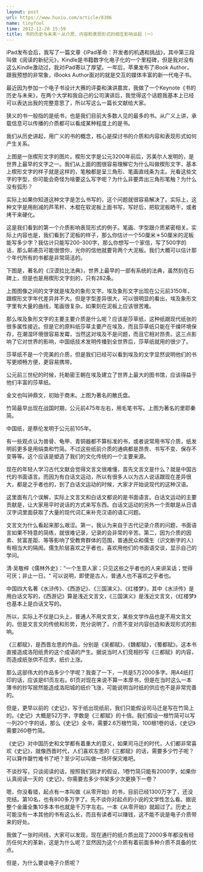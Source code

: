 ```yaml
---
layout: post
url: https://www.huxiu.com/article/8306
name: tinyfool
time: 2012-12-28 15:59
title: 书的历史与未来－从介质、内容和表现形式的相互影响谈起（一）
---
```

iPad发布会后，我写了一篇文章《iPad革命：开发者的机遇和挑战》，其中第三段叫做《阅读的新纪元》，Kindle是书籍数字化电子化的一个里程碑，但是我对没有这么Kindle激动过，我对iPad寄以了厚望。一年后，苹果发布了iBook Author，跟我预想的非常象，iBooks Author面对的就是交互的媒体丰富的新一代电子书。

最近因为参加一个电子书设计大赛的评委和演讲嘉宾，我做了一个Keynote《书的历史与未来》，在两个大学和我自己的公司演讲后，我觉得这个话题我基本上已经可以表达出我的完整意思了，所以写这么一篇长文献给大家。

狭义的书一般指的是纸书，也是我们目前大多数人见的最多的书。从广义上讲，承载信息可以传播的介质都可以看成某种程度上的是书。

我们从历史讲起，用广义的书的概念，核心是探讨书的介质和内容和表现形式如何产生关系。

上图是一张楔形文字的图片。楔形文字是公元3200年前后，苏美尔人发明的，是世界上最早的文字之一。我们从上面的图很容易理解它为什么叫做楔形文字，基本上楔形文字的样子就是这样的，笔触都是呈三角形、笔画直线条为主。光看这些文字的字型，你可能会奇怪为啥要这么写字呢？为什么非要弄出三角形笔触？为什么没有弧形？

实际上如果你知道这种文字是怎么书写的，这个问题就很容易解决了。实际上，这种文字是用削减的芦苇杆、木棍在软泥板上面书写，写好后，把软泥板晒干，或者烤干来硬化。

这是我们看到的第一个介质影响表现形式的例子。笔画、字型跟介质紧密相关。实际上内容也是，我们看到了泥板的样子，那么你估计一个50厘米＊50厘米的泥板能写多少字？我估计只能写200-300字，那么你想写一个家信，写了500字的话，那么邮递员可能很恨你，光你的信他就要背两个大泥板。我们大概可以估计那个年代所有的书都是非常简洁的。

下图是，著名的《汉谟拉比法典》，世界上最早的一部有系统的法典，虽然刻在石碑上，但是也是用楔形文字刻的，只有282条。

上图图像之间的文字就是埃及的象形文字。埃及象形文字出现在公元前3150年，跟楔形文字年代差异并不大。但是字型差异很大，可以很明显的看出，埃及象形文字里有大量的曲线，笔画很复杂。如果刻在泥板上应该很苦难。

那么埃及象形文字的主要主要介质是什么呢？应该是莎草纸，这种纸跟现代纸张的很多属性接近。但是它的原料纸莎草主要产在埃及，而且莎草纸只能在干燥环境保存，在潮湿环境很容易发霉，当然这对埃及不是问题，而且它相对昂贵。这三点影响了它对世界的影响，中国纸技术发明传播到全世界后，莎草纸就用的很少了。

莎草纸不是一个完美的介质，但是我们已经可以看到埃及的文字显然说明他们的书写更顺畅方便，更容易携带。

公元前三世纪的时候，托勒密王朝在埃及建立了世界上最大的图书馆，应该得益于他们丰富的莎草纸。

金文也叫钟鼎文，初始于商末。上图为著名的散氏盘。

竹简最早出现在战国时期，公元前475年左右，用毛笔书写。上图为著名的里耶秦简。

中国纸，是蔡伦发明于公元前105年。

有一些观点认为兽骨、龟甲、青铜器都不算标准的书，或者说常用书写介质，纸发明前更多是用绢类和竹简。不过这些纸前介质的通病都是昂贵、书写不变、保存不变等等。这个应该是塑造了我们的文化传统的一个主要来源。

现在的年轻人学习古代文献会觉得文言文很难懂，首先文言文是什么？就是中国古代的书面语言。而因为有白话文运动，所以有很多人以为古人说话跟现在差异很大，都是之乎者也的，到了白话文运动的时候，大家才开始说现代的这种汉语。

这里面有几个误解，实际上文言文和白话文都说的是书面语言。白话文运动的主要贡献是，让大家用平时说话的方式来写东西。白话文运动的另外一个贡献是从日语汉字词里面获取了大量的现代词汇来补充汉语的语汇问题。

文言文为什么看起来那么艰涩。第一，我认为来自于古代记录介质的问题，书面语言如果不特意的简练，就很难记录，记录的会非常的辛苦。第二，因为介质的因素、贫富差距、等等影响了受教育群体的范围，普通民众和儒生（识文断字的人）有相当大的隔阂。儒生阶层喜欢之乎者也，喜欢用他们的书面语交谈，显示自己的学问。

清·吴敬梓《儒林外史》：“一个生意人家；只见这些之乎者也的人来讲呆话；觉得可厌；非止一日。" 可以说明，即使是古人，普通人也不喜欢之乎者也。

中国四大名著《水浒传》、《西游记》、《三国演义》、《红楼梦》，其中《水浒传》是用白话文写的，《西游记》算是浅近文言文，《三国演义》是浅近文言文，《红楼梦》也基本上是白话文写的。

所以，实际上不仅是口头上，普通人不用文言文，某些文学作品也是不用文言文的。但是文言文的传统和形势，充分说明了，介质不变对内容创造和表现形式的影响。

《三都赋》，是西晋左思的作品，分别是《吴都赋》，《魏都赋》，《蜀都赋》。这本书直接造成洛阳纸贵的这个成语的产生。据说当时人们竞相抄写《三都赋》的内容，而造成纸张供不应求，纸价上涨。

那么这部伟大的作品多少个字呢？我查了一下，一共是5万2000多字。用A4纸打印的话，应该是61页左右。61页对现在来说不算一本厚书，但是在当时这么一本薄书的抄写居然能造成洛阳城的纸价飞涨，可能说明当时纸的供应也不是非常完善的。

但是，更早以前的《史记》，写于纸出现纸前，我们只能假设司马迁是写在竹简上的。《史记》大概是52万字，字数是《三都赋》的十倍。我们假设一根竹简可以写一列20个字的话，那么《史记》全书，需要2.6万根竹简，100根1卷的话，《史记》需要260卷竹简。

《史记》对中国历史和文学都有着重大的意义，如果司马迁的时代，人们都非常喜欢《史记》，就像西晋时代，人们喜欢左思的《三都赋》的话，需要多少竹子呢？可以算作罄竹难书了吧？至少可以叫做一场环保灾难吧。

不谈抄写，只谈阅读的话，按照我们刚才的假设，1卷竹简只能有2000字，如果你认真阅读一天的《史记》，你需要去多少书架多少次更换下一卷？

嗯，你没看错，起点有一本叫做《从零开始》的书，目前已经1300万字了，还没完结。第10名，也有800多万字了。先不谈你对起点的小说的文学性怎么看。据说整个金庸全集10多本书也就是千万字左右。一本《从零开始》就超过了。历史上可能没有一本其他的书有这么长，而且有读者可以赚钱，这不能不说是电子介质带来的好处。

我做了一张时间线，大家可以发现，现在通行的纸介质出现了2000多年都没有经历任何大的革新，这是为什么呢？显然因为这个介质有着前面多种介质不具备的优点。

但是，为什么要谈电子介质呢？

